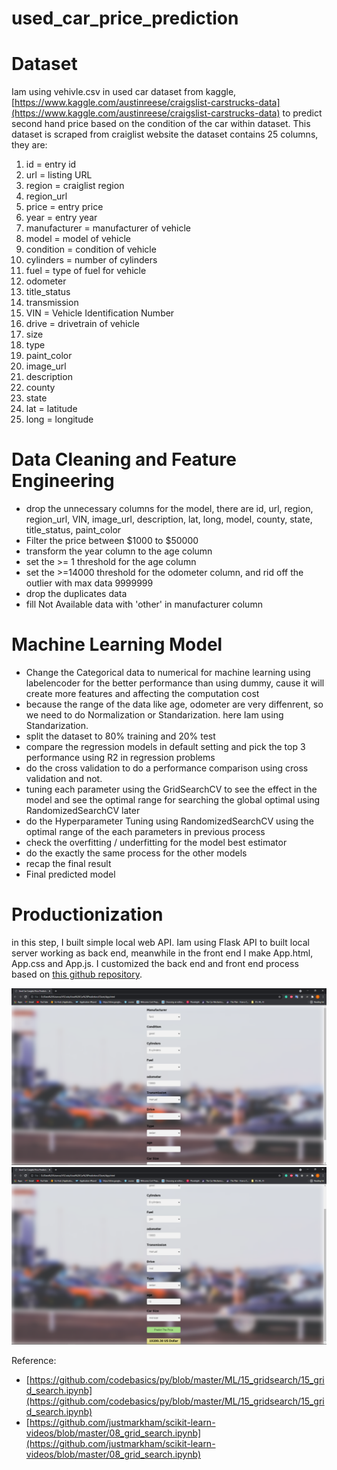 # used_car_price_prediction
# Dataset
Iam using vehivle.csv in used car dataset from kaggle, [https://www.kaggle.com/austinreese/craigslist-carstrucks-data](https://www.kaggle.com/austinreese/craigslist-carstrucks-data) to predict second hand price based on the condition of the car within dataset. This dataset is scraped from craiglist website
the dataset contains 25 columns, they are:

1. id = entry id 
2. url = listing URL
3. region = craiglist region
4. region_url
5. price = entry price
6. year = entry year
7. manufacturer = manufacturer of vehicle
8. model = model of vehicle
9. condition = condition of vehicle
10. cylinders = number of cylinders
11. fuel = type of fuel for vehicle
12. odometer
13. title_status
14. transmission
15. VIN = Vehicle Identification Number
16. drive = drivetrain of vehicle
17. size 
18. type
19. paint_color
20. image_url
21. description
22. county
23. state
24. lat = latitude
25. long = longitude

# Data Cleaning and Feature Engineering

- drop the unnecessary columns for the model, there are id, url, region, region_url, VIN, image_url, description, lat, long, model, county, state, title_status, paint_color
- Filter the price between $1000 to $50000
- transform the year column to the age column
- set the >= 1 threshold for the age column
- set the >=14000 threshold for the odometer column, and rid off the outlier with max data 9999999
- drop the duplicates data
- fill Not Available data with 'other' in manufacturer column

# Machine Learning Model

- Change the Categorical data to numerical for machine learning using labelencoder for the better performance than using dummy, cause it will create more features and affecting the computation cost
- because the range of the data like age, odometer are very diffenrent, so we need to do Normalization or Standarization. here Iam using Standarization.
- split the dataset to 80% training and 20% test
- compare the regression models in default setting and pick the top 3 performance using R2 in regression problems
- do the cross validation to do a performance comparison using cross validation and not.
- tuning each parameter using the GridSearchCV to see the effect in the model and see the optimal range for searching the global optimal using RandomizedSearchCV later
- do the Hyperparameter Tuning using RandomizedSearchCV using the optimal range of the each parameters in previous process
- check the overfitting / underfitting for the model best estimator
- do the exactly the same process for the other models
- recap the final result
- Final predicted model

# Productionization
in this step, I built simple local web API. Iam using Flask API to built local server working as back end, meanwhile in the front end I make App.html, App.css and App.js. I customized the back end and front end process based on [this github repository](https://github.com/codebasics/py/tree/master/DataScience/BangloreHomePrices). 

![](https://github.com/RodzanIskandar/used_craiglist_car_price_prediction/blob/main/images/Api%201.png)
![](https://github.com/RodzanIskandar/used_craiglist_car_price_prediction/blob/main/images/Api%202.png)

Reference: 

- [https://github.com/codebasics/py/blob/master/ML/15_gridsearch/15_grid_search.ipynb](https://github.com/codebasics/py/blob/master/ML/15_gridsearch/15_grid_search.ipynb)
- [https://github.com/justmarkham/scikit-learn-videos/blob/master/08_grid_search.ipynb](https://github.com/justmarkham/scikit-learn-videos/blob/master/08_grid_search.ipynb)
